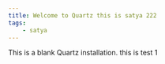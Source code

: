 ```yaml
---
title: Welcome to Quartz this is satya 222
tags:
    - satya
---
```


This is a blank Quartz installation.
this is test 1

<!-- See the [documentation](https://quartz.jzhao.xyz) for how to get started. -->




